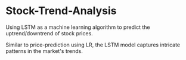# Stock-Trend-Analysis
Using LSTM as a machine learning algorithm to predict the uptrend/downtrend of stock prices.

Similar to price-prediction using LR, the LSTM model captures intricate patterns in the market's trends.
